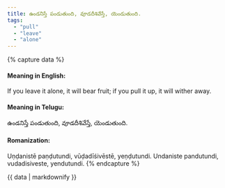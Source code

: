 ```yaml
---
title: ఉండనిస్తే పండుతుంది, వూడదీశివేస్తే, యెండుతుంది.
tags:
  - "pull"
  - "leave"
  - "alone"
---
```


{% capture data %}
#### Meaning in English:
If you leave it alone, it will bear fruit; if you pull it up, it will wither away.

#### Meaning in Telugu:
ఉండనిస్తే పండుతుంది, వూడదీశివేస్తే, యెండుతుంది.

#### Romanization:
Uṇḍanistē paṇḍutundi, vūḍadīśivēstē, yeṇḍutundi.
Undaniste pandutundi, vudadisiveste, yendutundi.
{% endcapture %}

{{ data | markdownify }}

